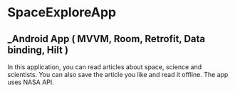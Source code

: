 # SpaceExploreApp
## _Android App ( MVVM, Room, Retrofit, Data binding, Hilt )

In this application, you can read articles about space, science and scientists.
You can also save the article you like and read it offline.
The app uses NASA API.
